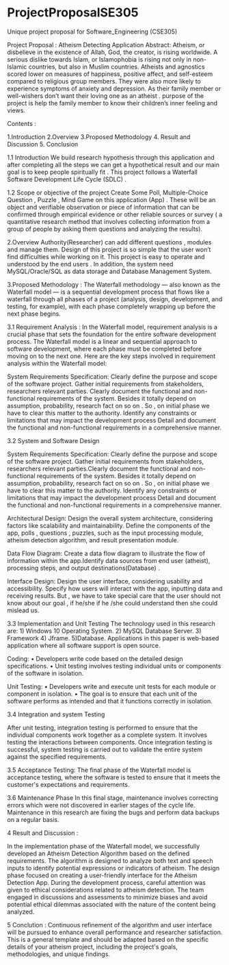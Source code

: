 # ProjectProposalSE305
Unique project proposal for Software_Engineering (CSE305) 

Project Proposal : Atheism Detecting Application 
Abstract:
Atheism, or disbelieve in the existence of Allah, God, the creator, is rising worldwide. A serious dislike towards Islam, or Islamophobia is rising not only in non-Islamic countries, but also in Muslim countries.
Atheists and agnostics scored lower on measures of happiness, positive affect, and self-esteem compared to religious group members. They were also more likely to experience symptoms of anxiety and depression. As their family member or well-wishers don’t want their loving one as an atheist .
purpose of the project is help the family member to know their children’s inner feeling and views.

Contents :

1.Introduction 
2.Overview
3.Proposed Methodology
4. Result and Discussion
5. Conclusion 


1.1 Introduction 
We build research hypothesis through this application and after completing all the steps we can get a hypothetical result and our main goal is to keep people spiritually fit . This project follows a Waterfall Software Development Life Cycle (SDLC) . 

1.2 Scope or objective of the project
Create Some Poll, Multiple-Choice Question , Puzzle , Mind Game on this application (App) . 
These will be an object and verifiable observation or piece of information that can be confirmed through empirical evidence or other reliable sources or survey ( a quantitative research method that involves collecting information from a group of people by asking them questions and analyzing the results).

2.Overview
Authority(Researcher) can add different questions , modules   and manage them.
Design of this project is so simple that the user won’t find difficulties while working on it. This project is easy to operate and understood by the end  users .
In addition, the system need MySQL/Oracle/SQL as data storage and Database Management System.




3.Proposed Methodology :
The Waterfall methodology — also known as the Waterfall model — is a sequential development process that flows like a waterfall through all phases of a project (analysis, design, development, and testing, for example), with each phase completely wrapping up before the next phase begins. 

3.1 Requirement Analysis :
In the Waterfall model, requirement analysis is a crucial phase that sets the foundation for the entire software development process. The Waterfall model is a linear and sequential approach to software development, where each phase must be completed before moving on to the next one. Here are the key steps involved in requirement analysis within the Waterfall model:

System Requirements Specification:
 Clearly define the purpose and scope of the software project.
Gather initial requirements   from stakeholders, researchers  relevant parties.
Clearly document the functional and non-functional requirements of the system.
Besides it totally depend on assumption, probability, research fact on so on . So , on initial phase we have to clear this matter to the authority. Identify any constraints or limitations that may impact the development process
 Detail and document the functional and non-functional requirements in a comprehensive manner.

3.2 System and Software Design

System Requirements Specification:
Clearly define the purpose and scope of the software project.
Gather initial requirements  from stakeholders, researchers  relevant parties.Clearly document the functional and non-functional requirements of the system.
Besides it totally depend on assumption, probability, research fact on so on . So , on initial phase we have to clear this matter to the authority. Identify any constraints or limitations that may impact the development process
 Detail and document the functional and non-functional requirements in a comprehensive manner.


 Architectural Design:
Design the overall system architecture, considering factors like scalability and maintainability. Define the components of the app, polls , questions , puzzles,   such as the input processing module, atheism detection algorithm, and result presentation module.

Data Flow Diagram:
Create a data flow diagram to illustrate the flow of information within the app.Identify data sources from end user (atheist), processing steps, and output destinations(Database) .

Interface Design:
Design the user interface, considering usability and accessibility.
Specify how users will interact with the app, inputting data and receiving results. But ,  we have to take special care that the user should not know about our goal , if he/she  if he /she could understand then she could mislead us.

3.3 Implementation and Unit Testing 
The technology used in this research are: 1) Windows 10 Operating System. 2) MySQL Database Server. 3) Framework 4) Jframe. 5)Database. Applications in this paper is web-based application where all software support is open source.

Coding:
•	Developers write code based on the detailed design specifications.
•	Unit testing involves testing individual units or components of the software in isolation.

Unit Testing:
•	Developers write and execute unit tests for each module or component in isolation.
•	The goal is to ensure that each unit of the software performs as intended and that it functions correctly in isolation. 






3.4 Integration and system Testing 

After unit testing, integration testing is performed to ensure that the individual components work together as a complete system. It involves testing the interactions between components. Once integration testing is successful, system testing is carried out to validate the entire system against the specified requirements.

3.5 Acceptance Testing:
The final phase of the Waterfall model is acceptance testing, where the software is tested to ensure that it meets the customer's expectations and requirements.

3.6 Maintenance Phase
 In this final stage, maintenance involves correcting errors which were not discovered in earlier stages of the cycle life. Maintenance in this research are fixing the bugs and perform data backups on a regular basis.

4 Result and Discussion : 

In the implementation phase of the Waterfall model, we successfully developed an Atheism Detection Algorithm based on the defined requirements. The algorithm is designed to analyze both text and speech inputs to identify potential expressions or indicators of atheism. The design phase focused on creating a user-friendly interface for the Atheism Detection App.
During the development process, careful attention was given to ethical considerations related to atheism detection. The team engaged in discussions and assessments to minimize biases and avoid potential ethical dilemmas associated with the nature of the content being analyzed.

5 Conclution :
Continuous refinement of the algorithm and user interface will be pursued to enhance overall performance and researcher  satisfaction. This is a general template and should be adapted based on the specific details of your atheism project, including the project's goals, methodologies, and unique findings.


